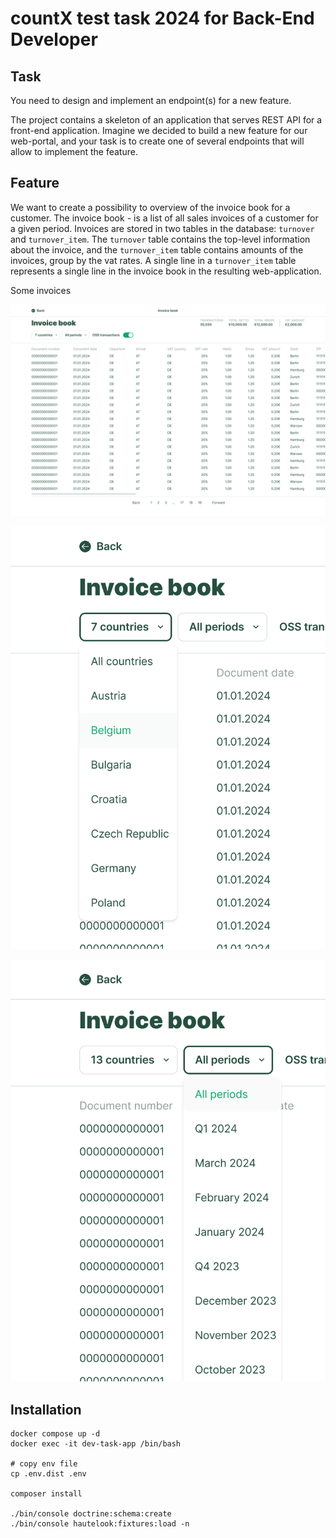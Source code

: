 # countX test task 2024 for Back-End Developer

## Task

You need to design and implement an endpoint(s) for a new feature.

The project contains a skeleton of an application that serves REST API for a front-end application. Imagine we decided
to build a new feature for our web-portal, and your task is to create one of several endpoints that will allow to
implement the feature.

## Feature

We want to create a possibility to overview of the invoice book for a customer. The invoice book - is a list of all
sales invoices of a customer for a given period.
Invoices are stored in two tables in the database: `turnover` and `turnover_item`. The `turnover` table contains the
top-level information about the invoice, and the `turnover_item` table contains amounts of the invoices, group by the
vat rates. A single line in a `turnover_item` table represents a single line in the invoice book in the resulting
web-application.

Some invoices 

![Invoice Book](https://github.com/countxvat/dev-task/blob/63db8efb0814af1ccda86fd1ec191cdc485686d2/public/img/invoice_book_example.png?raw=true)

![Countries Dropdown](https://github.com/countxvat/dev-task/blob/63db8efb0814af1ccda86fd1ec191cdc485686d2/public/img/invoice_book_example_countries.png?raw=true)

![Periods Dropdown](https://github.com/countxvat/dev-task/blob/63db8efb0814af1ccda86fd1ec191cdc485686d2/public/img/invoice_book_example_periods.png?raw=true)

## Installation

```
docker compose up -d
docker exec -it dev-task-app /bin/bash

# copy env file
cp .env.dist .env

composer install

./bin/console doctrine:schema:create
./bin/console hautelook:fixtures:load -n
```
